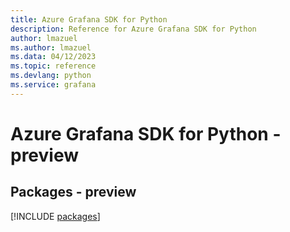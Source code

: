 ```yaml
---
title: Azure Grafana SDK for Python
description: Reference for Azure Grafana SDK for Python
author: lmazuel
ms.author: lmazuel
ms.data: 04/12/2023
ms.topic: reference
ms.devlang: python
ms.service: grafana
---
```

# Azure Grafana SDK for Python - preview
## Packages - preview
[!INCLUDE [packages](grafana-index.md)]